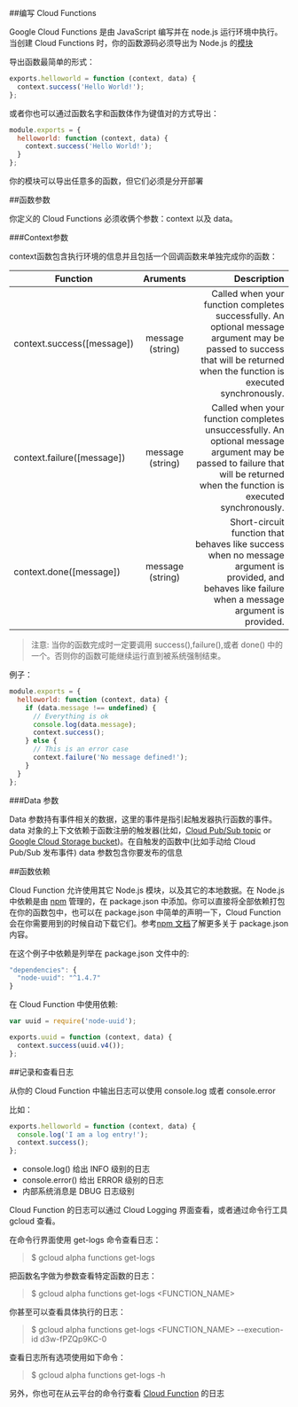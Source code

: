 ##编写 Cloud Functions

Google Cloud Functions 是由 JavaScript 编写并在 node.js 运行环境中执行。当创建 Cloud Functions 时，你的函数源码必须导出为 Node.js 的[模块](https://nodejs.org/api/modules.html)

导出函数最简单的形式：

```js
exports.helloworld = function (context, data) {
  context.success('Hello World!');
};
```

或者你也可以通过函数名字和函数体作为键值对的方式导出：

```js
module.exports = {
  helloworld: function (context, data) {
    context.success('Hello World!');
  }
};
```

你的模块可以导出任意多的函数，但它们必须是分开部署

##函数参数

你定义的 Cloud Functions 必须收俩个参数：context 以及 data。

###Context参数

context函数包含执行环境的信息并且包括一个回调函数来单独完成你的函数：

| Function       | Aruments           | Description  |
| ------------- |:-------------:| -----:|
|context.success([message])|message (string)|Called when your function completes successfully. An optional message argument may be passed to success that will be returned when the function is executed synchronously.|
|context.failure([message])|message (string)|Called when your function completes unsuccessfully. An optional message argument may be passed to failure that will be returned when the function is executed synchronously.|
|context.done([message])|message (string)|Short-circuit function that behaves like success when no message argument is provided, and behaves like failure when a message argument is provided.

>注意: 当你的函数完成时一定要调用 success(),failure(),或者 done() 中的一个。否则你的函数可能继续运行直到被系统强制结束。

例子：

```js
module.exports = {
  helloworld: function (context, data) {
    if (data.message !== undefined) {
      // Everything is ok
      console.log(data.message);
      context.success();
    } else {
      // This is an error case
      context.failure('No message defined!');
    }
  }
};
```

###Data 参数

Data 参数持有事件相关的数据，这里的事件是指引起触发器执行函数的事件。data 对象的上下文依赖于函数注册的触发器(比如，[Cloud Pub/Sub topic](https://cloud.google.com/pubsub/docs) or [Google Cloud Storage bucket](https://cloud.google.com/storage/docs/))。在自触发的函数中(比如手动给 Cloud Pub/Sub 发布事件) data 参数包含你要发布的信息

##函数依赖

Cloud Function 允许使用其它 Node.js 模块，以及其它的本地数据。在 Node.js 中依赖是由 [npm](https://docs.npmjs.com/) 管理的，在 package.json 中添加。你可以直接将全部依赖打包在你的函数包中，也可以在 package.json 中简单的声明一下，Cloud Function 会在你需要用到的时候自动下载它们。参考[npm 文档](https://docs.npmjs.com/files/package.json)了解更多关于 package.json 内容。

在这个例子中依赖是列举在 package.json 文件中的:

```js
"dependencies": {
  "node-uuid": "^1.4.7"
}
```
在 Cloud Function 中使用依赖:

```js
var uuid = require('node-uuid');

exports.uuid = function (context, data) {
  context.success(uuid.v4());
};
```

##记录和查看日志

从你的 Cloud Function 中输出日志可以使用 console.log 或者 console.error

比如：

```js
exports.helloworld = function (context, data) {
  console.log('I am a log entry!');
  context.success();
};
```

* console.log() 给出 INFO 级别的日志
* console.error() 给出 ERROR 级别的日志
* 内部系统消息是 DBUG 日志级别

Cloud Function 的日志可以通过 Cloud Logging 界面查看，或者通过命令行工具 gcloud 查看。

在命令行界面使用 get-logs 命令查看日志：

> $ gcloud alpha functions get-logs

把函数名字做为参数查看特定函数的日志：

> $ gcloud alpha functions get-logs <FUNCTION_NAME>

你甚至可以查看具体执行的日志：

> $ gcloud alpha functions get-logs <FUNCTION_NAME> --execution-id d3w-fPZQp9KC-0

查看日志所有选项使用如下命令：

> $ gcloud alpha functions get-logs -h

另外，你也可在从云平台的命令行查看 [Cloud Function](https://console.cloud.google.com/project/_/logs?service=cloudfunctions.googleapis.com&_ga=1.6185779.1008720489.1449201561) 的日志
